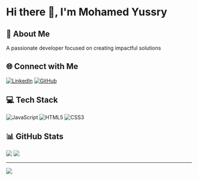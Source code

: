 # Hi there 👋, I'm Mohamed Yussry

## 💫 About Me
A passionate developer focused on creating impactful solutions

## 🌐 Connect with Me
[![LinkedIn](https://img.shields.io/badge/LinkedIn-%230077B5.svg?logo=linkedin&logoColor=white)](https://linkedin.com/in/mohamedyussry)
[![GitHub](https://img.shields.io/badge/GitHub-%23121011.svg?logo=github&logoColor=white)](https://github.com/mohamedyussry)

## 💻 Tech Stack
![JavaScript](https://img.shields.io/badge/javascript-%23323330.svg?style=for-the-badge&logo=javascript&logoColor=%23F7DF1E)
![HTML5](https://img.shields.io/badge/html5-%23E34F26.svg?style=for-the-badge&logo=html5&logoColor=white)
![CSS3](https://img.shields.io/badge/css3-%231572B6.svg?style=for-the-badge&logo=css3&logoColor=white)

## 📊 GitHub Stats
![](https://github-readme-stats.vercel.app/api?username=mohamedyussry&theme=dark&hide_border=false&include_all_commits=true&count_private=true)
![](https://github-readme-streak-stats.herokuapp.com/?user=mohamedyussry&theme=dark&hide_border=false)

---
[![](https://visitcount.itsvg.in/api?id=mohamedyussry&icon=0&color=0)](https://visitcount.itsvg.in)
